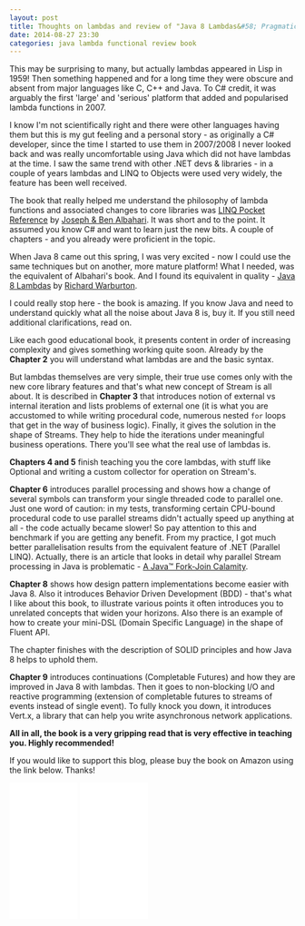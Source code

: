 ```yaml
---
layout: post
title: Thoughts on lambdas and review of "Java 8 Lambdas&#58; Pragmatic Functional Programming" by Richard Warburton
date: 2014-08-27 23:30
categories: java lambda functional review book
---
```

This may be surprising to many, but actually lambdas appeared in Lisp in 1959! Then something happened and for a long time they were obscure and absent from major languages like C, C++ and Java.
To C# credit, it was arguably the first 'large' and 'serious' platform that added and popularised lambda functions in 2007.

I know I'm not scientifically right and there were other languages having them but this is my gut feeling and a personal story - as originally a C# developer, since the time I started to use them in 2007/2008 I never looked back and was really uncomfortable using Java which did not have lambdas at the time. I saw the same trend with other .NET devs & libraries - in a couple of years lambdas and LINQ to Objects were used very widely, the feature has been well received.

The book that really helped me understand the philosophy of lambda functions and associated changes to core libraries was [LINQ Pocket Reference](http://www.albahari.com/PocketRef/) by [Joseph & Ben Albahari](http://www.albahari.com). It was short and to the point. It assumed you know C# and want to learn just the new bits. A couple of chapters - and you already were proficient in the topic.

When Java 8 came out this spring, I was very excited - now I could use the same techniques but on another, more mature platform! What I needed, was the equivalent of Albahari's book. And I found its equivalent in quality - [Java 8 Lambdas](http://shop.oreilly.com/product/0636920030713.do?cmp=af-prog-books-videos-product_cj_9781491900154_7470410) by [Richard Warburton](http://insightfullogic.com/blog/).

I could really stop here - the book is amazing. If you know Java and need to understand quickly what all the noise about Java 8 is, buy it. If you still need additional clarifications, read on.

Like each good educational book, it presents content in order of increasing complexity and gives something working quite soon. Already by the **Chapter 2** you will understand what lambdas are and the basic syntax.

But lambdas themselves are very simple, their true use comes only with the new core library features and that's what new concept of Stream is all about. It is described in **Chapter 3** that introduces notion of external vs internal iteration and lists problems of external one (it is what you are accustomed to while writing procedural code, numerous nested ```for``` loops that get in the way of business logic). Finally, it gives the solution in the shape of Streams. They help to hide the iterations under meaningful business operations. There you'll see what the real use of lambdas is.

**Chapters 4 and 5** finish teaching you the core lambdas, with stuff like Optional and writing a custom collector for operation on Stream's.

**Chapter 6** introduces parallel processing and shows how a change of several symbols can transform your single threaded code to parallel one. Just one word of caution: in my tests, transforming certain CPU-bound procedural code to use parallel streams didn't actually speed up anything at all - the code actually became slower! So pay attention to this and benchmark if you are getting any benefit. From my practice, I got much better parallelisation results from the equivalent feature of .NET (Parallel LINQ). Actually, there is an article that looks in detail why parallel Stream processing in Java is problematic - [A Java™ Fork-Join Calamity](http://coopsoft.com/ar/CalamityArticle.html).

**Chapter 8** shows how design pattern implementations become easier with Java 8. Also it introduces Behavior Driven Development (BDD) - that's what I like about this book, to illustrate various points it often introduces  you to unrelated concepts that widen your horizons. Also there is an example of how to create your mini-DSL (Domain Specific Language) in the shape of Fluent API.

The chapter finishes with the description of SOLID principles and how Java 8 helps to uphold them.

**Chapter 9** introduces continuations (Completable Futures) and how they are improved in Java 8 with lambdas. Then it goes to non-blocking I/O and reactive programming (extension of completable futures to streams of events instead of single event). To fully knock you down, it introduces Vert.x, a library that can help you write asynchronous network applications.

**All in all, the book is a very gripping read that is very effective in teaching you. Highly recommended!**

If you would like to support this blog, please buy the book on Amazon using the link below. Thanks!

<iframe style="width:120px;height:240px;" marginwidth="0" marginheight="0" scrolling="no" frameborder="0" src="//ws-na.amazon-adsystem.com/widgets/q?ServiceVersion=20070822&OneJS=1&Operation=GetAdHtml&MarketPlace=US&source=ac&ref=qf_sp_asin_til&ad_type=product_link&tracking_id=httpipalopezh-20&marketplace=amazon&region=US&placement=1449370772&asins=1449370772&linkId=JKKFTBSQZQMTJFKE&show_border=true&link_opens_in_new_window=true">
</iframe>
<iframe style="width:120px;height:240px;" marginwidth="0" marginheight="0" scrolling="no" frameborder="0" src="//ws-na.amazon-adsystem.com/widgets/q?ServiceVersion=20070822&OneJS=1&Operation=GetAdHtml&MarketPlace=US&source=ac&ref=qf_sp_asin_til&ad_type=product_link&tracking_id=httpipalopezh-20&marketplace=amazon&region=US&placement=0596519249&asins=0596519249&linkId=3IZVU3XR65IEZEYB&show_border=true&link_opens_in_new_window=true">
</iframe>
